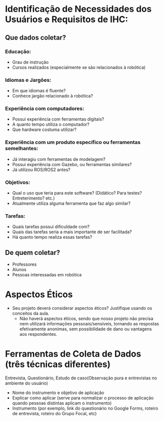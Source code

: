 # Identificação de Necessidades dos Usuários e Requisitos de IHC:
  ## Que dados coletar?
  ### Educação:     
  - Grau de instrução  
  - Cursos realizados (especialmente se são relacionados à robótica)  
    
  ### Idiomas e Jargões:    
  - Em que idiomas é fluente?  
  - Conhece jargão relacionado à robótica?  
    
  ### Experiência com computadores:   
  - Possui experiência com ferramentas digitais?  
  - A quanto tempo utiliza o computador?  
  - Que hardware costuma utilizar?  
    
  ### Experiência com um produto específico ou ferramentas semelhantes:  
  - Já interagiu com ferramentas de modelagem?   
  - Possui experiência com Gazebo, ou ferramentas similares?  
  - Já utilizou ROS/ROS2 antes?  
  
  ### Objetivos:  
  - Qual o uso que teria para este software? (Didático? Para testes? Entreterimento? etc.)  
  - Atualmente utiliza alguma ferramenta que faz algo similar?  
  
  ### Tarefas:  
  - Quais tarefas possui dificuldade com?  
  - Quais das tarefas seria a mais importante de ser facilitada?  
  - Há quanto tempo realiza essas tarefas?
  
 ## De quem coletar?
  - Professores
  - Alunos
  - Pessoas interessadas em robótica

# Aspectos Éticos
- Seu projeto deverá considerar aspectos éticos? Justifique usando os conceitos da aula.  
    - Não haverá aspectos éticos, sendo que nosso projeto não precisa nem utilizará informações pessoais/sensíveis, tornando as respostas efetivamente anonimas, sem possibilidade de dano ou vantagens aos respondentes.    

# Ferramentas de Coleta de Dados (três técnicas diferentes)
Entrevista, Questionário, Estudo de caso(Observação pura e entrevistas no ambiente do usuário)
- Nome do instrumento e objetivo de aplicação
- Explicar como aplicar (serve para normalizar o processo de aplicação quando pessoas distintas aplicam o instrumento)
- Instrumento (por exemplo, link do questionário no Google Forms, roteiro de entrevista, roteiro do Grupo Focal, etc)
  












